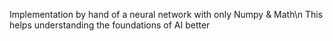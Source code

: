 Implementation by hand of a neural network with only Numpy & Math\n
This helps understanding the foundations of AI better
